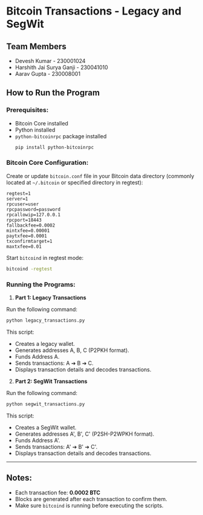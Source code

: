 # Bitcoin Transactions - Legacy and SegWit

## Team Members

- Devesh Kumar - 230001024
- Harshith Jai Surya Ganji - 230041010
- Aarav Gupta - 230008001

## How to Run the Program

### Prerequisites:

- Bitcoin Core installed
- Python installed
- `python-bitcoinrpc` package installed
  ```bash
  pip install python-bitcoinrpc
  ```

### Bitcoin Core Configuration:

Create or update `bitcoin.conf` file in your Bitcoin data directory (commonly located at `~/.bitcoin` or specified directory in regtest):

```
regtest=1
server=1
rpcuser=user
rpcpassword=password
rpcallowip=127.0.0.1
rpcport=18443
fallbackfee=0.0002
mintxfee=0.00001
paytxfee=0.0001
txconfirmtarget=1
maxtxfee=0.01
```

Start `bitcoind` in regtest mode:

```bash
bitcoind -regtest
```

### Running the Programs:

1. **Part 1: Legacy Transactions**

Run the following command:

```bash
python legacy_transactions.py
```

This script:

- Creates a legacy wallet.
- Generates addresses A, B, C (P2PKH format).
- Funds Address A.
- Sends transactions: A ➔ B ➔ C.
- Displays transaction details and decodes transactions.

2. **Part 2: SegWit Transactions**

Run the following command:

```bash
python segwit_transactions.py
```

This script:

- Creates a SegWit wallet.
- Generates addresses A', B', C' (P2SH-P2WPKH format).
- Funds Address A'.
- Sends transactions: A' ➔ B' ➔ C'.
- Displays transaction details and decodes transactions.

---

## Notes:

- Each transaction fee: **0.0002 BTC**
- Blocks are generated after each transaction to confirm them.
- Make sure `bitcoind` is running before executing the scripts.
